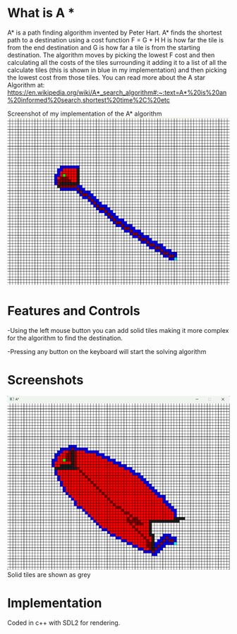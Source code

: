 # What is A *
A* is a path finding algorithm invented by Peter Hart. A* finds the shortest path to a destination using a cost function F = G + H H is how far the tile is from the end destination and G is how far a tile is from the starting destination. The algorithm moves by picking the lowest F cost and then calculating all the costs of the tiles surrounding it adding it to a list of all the calculate tiles (this is shown in blue in my implementation) and then picking the lowest cost from those tiles. You can read more about the A star Algorithm at: https://en.wikipedia.org/wiki/A*_search_algorithm#:~:text=A*%20is%20an%20informed%20search,shortest%20time%2C%20etc


Screenshot of my implementation of the A* algorithm 
![screenshot](/docs/assets/screenshot3.png)


# Features and Controls

-Using the left mouse button you can add solid tiles making it more complex for the algorithm to find the destination.

-Pressing any button on the keyboard will start the solving algorithm 



# Screenshots
![screenshot](/docs/assets/screenshot4.png)
Solid tiles are shown as grey

# Implementation
Coded in c++ with SDL2 for rendering.




